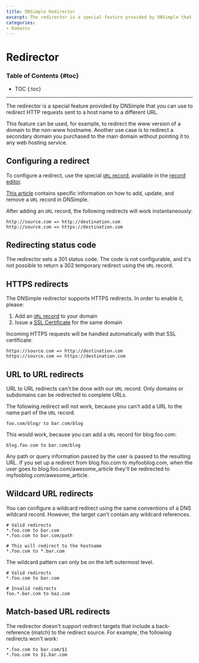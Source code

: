 ```yaml
---
title: DNSimple Redirector
excerpt: The redirector is a special feature provided by DNSimple that you can use to redirect HTTP requests sent to a host name to a different URL.
categories:
- Domains
---
```


# Redirector

### Table of Contents {#toc}

* TOC
{:toc}

---

The redirector is a special feature provided by DNSimple that you can use to redirect HTTP requests sent to a host name to a different URL.

This feature can be used, for example, to redirect the www version of a domain to the non-www hostname. Another use case is to redirect a secondary domain you purchased to the main domain without pointing it to any web hosting service.


## Configuring a redirect

To configure a redirect, use the special [`URL` record](/articles/url-record), available in the [record editor](/articles/record-editor).

[This article](/articles/manage-url-record) contains specific information on how to add, update, and remove a `URL` record in DNSimple.

After adding an `URL` record, the following redirects will work instantaneously:

```
http://source.com => http://destination.com
http://source.com => https://destination.com
```


## Redirecting status code

The redirector sets a 301 status code. The code is not configurable, and it's not possible to return a 302 temporary redirect using the `URL` record.


## HTTPS redirects

The DNSimple redirector supports HTTPS redirects. In order to enable it, please:

  1. Add an [`URL` record](/articles/url-record) to your domain
  1. Issue a [SSL Certificate](/articles/ssl-certificates) for the same domain

Incoming HTTPS requests will be handled automatically with that SSL certificate:

```
https://source.com => http://destination.com
https://source.com => https://destination.com
```

## URL to URL redirects

URL to URL redirects can't be done with our `URL` record. Only domains or subdomains can be redirected to complete URLs.

The following redirect will not work, because you can't add a URL to the name part of the `URL` record.

    foo.com/blog/ to bar.com/blog

This would work, because you can add a `URL` record for blog.foo.com:

    blog.foo.com to bar.com/blog

Any path or query information passed by the user is passed to the resulting URL. If you set up a redirect from blog.foo.com to myfooblog.com, when the user goes to blog.foo.com/awesome_article they'll be redirected to myfooblog.com/awesome_article.


## Wildcard URL redirects

You can configure a wildcard redirect using the same conventions of a DNS wildcard record. However, the target can't contain any wildcard references.

    # Valid redirects
    *.foo.com to bar.com
    *.foo.com to bar.com/path

    # This will redirect to the hostname
    *.foo.com to *.bar.com

The wildcard pattern can only be on the left outermost level.

    # Valid redirects
    *.foo.com to bar.com

    # Invalid redirects
    foo.*.bar.com to baz.com


## Match-based URL redirects

The redirector doesn't support redirect targets that include a back-reference (match) to the redirect source. For example, the following redirects won't work:

    *.foo.com to bar.com/$1
    *.foo.com to $1.bar.com

